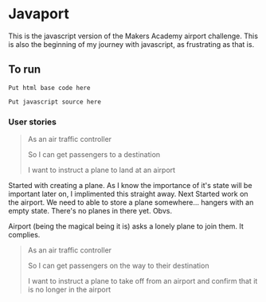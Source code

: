 # Javaport

This is the javascript version of the Makers Academy airport challenge.
This is also the beginning of my journey with javascript, as frustrating as that is.

## To run

`Put html base code here`

`Put javascript source here`

### User stories

> As an air traffic controller
>
> So I can get passengers to a destination
>
> I want to instruct a plane to land at an airport

Started with creating a plane. As I know the importance of it's state will be important later on, I implimented this straight away.
Next Started work on the airport. We need to able to store a plane somewhere... hangers with an empty state. There's no planes in there yet. Obvs.

Airport (being the magical being it is) asks a lonely plane to join them. It complies.

> As an air traffic controller
>
>So I can get passengers on the way to their destination
>
>I want to instruct a plane to take off from an airport and confirm that it is no longer in the airport
